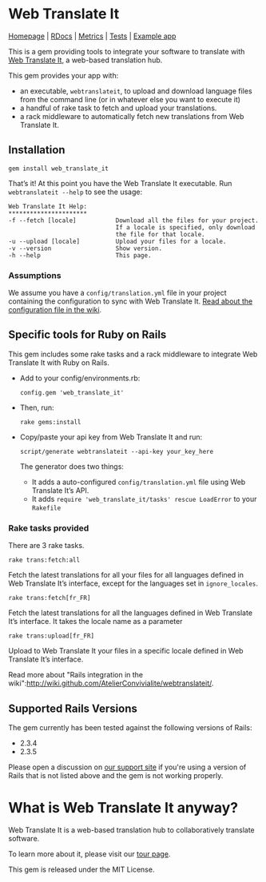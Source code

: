 # Web Translate It

[Homepage](https://webtranslateit.com) | 
[RDocs](http://yardoc.org/docs/AtelierConvivialite-webtranslateit) | 
[Metrics](http://getcaliper.com/caliper/project?repo=git%3A%2F%2Fgithub.com%2FAtelierConvivialite%2Fwebtranslateit.git) | 
[Tests](http://runcoderun.com/AtelierConvivialite/webtranslateit/builds/74a78c2b382cb1856fa0964ed4ad372b50872844/1/ruby_186) | 
[Example app](http://github.com/AtelierConvivialite/rails_example_app)

This is a gem providing tools to integrate your software to translate with [Web Translate It](https://webtranslateit.com), a web-based translation hub.

This gem provides your app with:

* an executable, `webtranslateit`, to upload and download language files from the command line (or in whatever else you want to execute it)
* a handful of rake task to fetch and upload your translations.
* a rack middleware to automatically fetch new translations from Web Translate It.

## Installation

    gem install web_translate_it
    
That’s it! At this point you have the Web Translate It executable. Run `webtranslateit --help` to see the usage:

    Web Translate It Help:
    **********************
    -f --fetch [locale]           Download all the files for your project.
                                  If a locale is specified, only download
                                  the file for that locale.
    -u --upload [locale]          Upload your files for a locale.
    -v --version                  Show version.
    -h --help                     This page.

### Assumptions

We assume you have a `config/translation.yml` file in your project containing the configuration to sync with Web Translate It. [Read about the configuration file in the wiki](http://wiki.github.com/AtelierConvivialite/webtranslateit/).

## Specific tools for Ruby on Rails

This gem includes some rake tasks and a rack middleware to integrate Web Translate It with Ruby on Rails.

* Add to your config/environments.rb:

    `config.gem 'web_translate_it'`
    
* Then, run:

    `rake gems:install`

* Copy/paste your api key from Web Translate It and run:

    `script/generate webtranslateit --api-key your_key_here`
    
  The generator does two things:
  
  - It adds a auto-configured `config/translation.yml` file using Web Translate It’s API.
  - It adds `require 'web_translate_it/tasks' rescue LoadError` to your `Rakefile`
  
### Rake tasks provided

There are 3 rake tasks.

    rake trans:fetch:all
  
Fetch the latest translations for all your files for all languages defined in Web Translate It’s interface, except for the languages set in `ignore_locales`.

    rake trans:fetch[fr_FR]
  
Fetch the latest translations for all the languages defined in Web Translate It’s interface. It takes the locale name as a parameter

    rake trans:upload[fr_FR]
    
Upload to Web Translate It your files in a specific locale defined in Web Translate It’s interface.

Read more about "Rails integration in the wiki":http://wiki.github.com/AtelierConvivialite/webtranslateit/.


## Supported Rails Versions

The gem currently has been tested against the following versions of Rails:

* 2.3.4
* 2.3.5

Please open a discussion on [our support site](http://help.webtranslateit.com) if you're using a version of Rails that is not listed above and the gem is not working properly.

# What is Web Translate It anyway?

Web Translate It is a web-based translation hub to collaboratively translate software.

To learn more about it, please visit our [tour page](https://webtranslateit.com/tour).

This gem is released under the MIT License.
